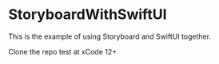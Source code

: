 # StoryboardWithSwiftUI

This is the example of using Storyboard and SwiftUI together.

Clone the repo test at xCode 12+

